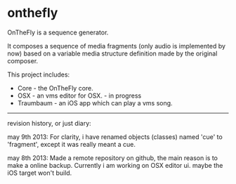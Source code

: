 onthefly
========

OnTheFly is a sequence generator.

It composes a sequence of media fragments (only audio is implemented by now) based on a variable media structure definition made by the original composer.

This project includes:

* Core - the OnTheFly core.
* OSX - an vms editor for OSX. - in progress
* Traumbaum - an iOS app which can play a vms song.



***

revision history, or just diary:

may 9th 2013:
 For clarity, i have renamed objects (classes) named 'cue' to 'fragment', except it was really meant a cue.

may 8th 2013:
 Made a remote repository on github, the main reason is to make a online backup.
 Currently i am working on OSX editor ui. maybe the iOS target won't build.